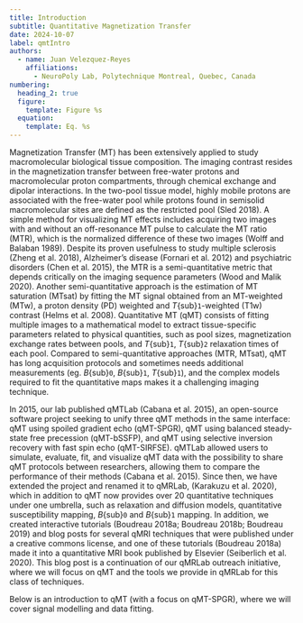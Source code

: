 ```yaml
---
title: Introduction
subtitle: Quantitative Magnetization Transfer
date: 2024-10-07
label: qmtIntro
authors:
  - name: Juan Velezquez-Reyes
    affiliations:
      - NeuroPoly Lab, Polytechnique Montreal, Quebec, Canada
numbering:
  heading_2: true
  figure:
    template: Figure %s
  equation:
    template: Eq. %s
---
```


Magnetization Transfer (MT) has been extensively applied to study macromolecular biological tissue composition. The imaging contrast resides in the magnetization transfer between free-water protons and macromolecular proton compartments, through chemical exchange and dipolar interactions. In the two-pool tissue model, highly mobile protons are associated with the free-water pool while protons found in semisolid macromolecular sites are defined as the restricted pool (Sled 2018). A simple method for visualizing MT effects includes acquiring two images with and without an off-resonance MT pulse to calculate the MT ratio (MTR), which is the normalized difference of these two images (Wolff and Balaban 1989). Despite its proven usefulness to study multiple sclerosis (Zheng et al. 2018), Alzheimer’s disease (Fornari et al. 2012) and psychiatric disorders (Chen et al. 2015), the MTR is a semi-quantitative metric that depends critically on the imaging sequence parameters (Wood and Malik 2020). Another semi-quantitative approach is the estimation of MT saturation (MTsat) by fitting the MT signal obtained from an MT-weighted (MTw), a proton density (PD) weighted and _T_{sub}`1`-weighted (T1w) contrast (Helms et al. 2008). Quantitative MT (qMT) consists of fitting multiple images to a mathematical model to extract tissue-specific parameters related to physical quantities, such as pool sizes, magnetization exchange rates between pools, and _T_{sub}`1`, _T_{sub}`2` relaxation times of each pool. Compared to semi-quantitative approaches (MTR, MTsat), qMT has long acquisition protocols and sometimes needs additional measurements (eg. _B_{sub}`0`, _B_{sub}`1`, _T_{sub}`1`), and the complex models required to fit the quantitative maps makes it a challenging imaging technique.

In 2015, our lab published qMTLab (Cabana et al. 2015), an open-source software project seeking to unify three qMT methods in the same interface: qMT using spoiled gradient echo (qMT-SPGR), qMT using balanced steady-state free precession (qMT-bSSFP), and qMT using selective inversion recovery with fast spin echo (qMT-SIRFSE). qMTLab allowed users to simulate, evaluate, fit, and visualize qMT data with the possibility to share qMT protocols between researchers, allowing them to compare the performance of their methods (Cabana et al. 2015). Since then, we have extended the project and renamed it to qMRLab, (Karakuzu et al. 2020), which in addition to qMT now provides over 20 quantitative techniques under one umbrella, such as relaxation and diffusion models, quantitative susceptibility mapping, _B_{sub}`0` and _B_{sub}`1` mapping. In addition, we created interactive tutorials (Boudreau 2018a; Boudreau 2018b; Boudreau 2019) and blog posts for several qMRI techniques that were published under a creative commons license, and one of these tutorials (Boudreau 2018a) made it into a quantitative MRI book published by Elsevier (Seiberlich et al. 2020). This blog post is a continuation of our qMRLab outreach initiative, where we will focus on qMT and the tools we provide in qMRLab for this class of techniques.

Below is an introduction to qMT (with a focus on qMT-SPGR), where we will cover signal modelling and data fitting.